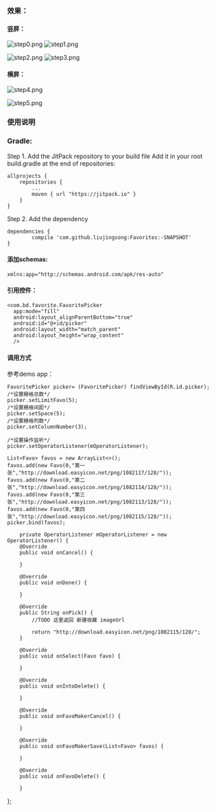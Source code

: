 ### 效果：

#### 竖屏：

![step0.png](art/step0.png)
![step1.png](art/step1.png)


![step2.png](art/step2.png)
![step3.png](art/step3.png)


#### 横屏：

![step4.png](art/step4.png)


![step5.png](art/step5.png)

### 使用说明

### Gradle:
Step 1. Add the JitPack repository to your build file
Add it in your root build.gradle at the end of repositories:

	allprojects {
		repositories {
			...
			maven { url "https://jitpack.io" }
		}
	}
Step 2. Add the dependency

	dependencies {
	        compile 'com.github.liujingsong:Favorites:-SNAPSHOT'
	}

#### 添加schemas:

    xmlns:app="http://schemas.android.com/apk/res-auto"

#### 引用控件：

    <com.bd.favorite.FavoritePicker
      app:mode="fill"
      android:layout_alignParentBottom="true"
      android:id="@+id/picker"
      android:layout_width="match_parent"
      android:layout_height="wrap_content"
      />

#### 调用方式
参考demo app：

    FavoritePicker picker= (FavoritePicker) findViewById(R.id.picker);
    /*设置栅格总数*/    
    picker.setLimitFavo(5);
    /*设置栅格间距*/
    picker.setSpace(5);
    /*设置栅格列数*/
    picker.setColumnNumber(3);

    /*设置操作监听*/
    picker.setOperatorListener(mOperatorListener);

    List<Favo> favos = new ArrayList<>();
    favos.add(new Favo(0,"第一张","http://download.easyicon.net/png/1082117/128/"));
    favos.add(new Favo(0,"第二张","http://download.easyicon.net/png/1082114/128/"));
    favos.add(new Favo(0,"第三张","http://download.easyicon.net/png/1082113/128/"));
    favos.add(new Favo(0,"第四张","http://download.easyicon.net/png/1082115/128/"));
    picker.bind(favos);

		private OperatorListener mOperatorListener = new OperatorListener() {
		@Override
		public void onCancel() {

		}

		@Override
		public void onDone() {

		}

		@Override
		public String onPick() {
			//TODO 这里返回 新建收藏 imageUrl

			return "http://download.easyicon.net/png/1082115/128/";
		}

		@Override
		public void onSelect(Favo favo) {

		}

		@Override
		public void onIntoDelete() {

		}

		@Override
		public void onFavoMakerCancel() {

		}

		@Override
		public void onFavoMakerSave(List<Favo> favos) {

		}

		@Override
		public void onFavoDelete() {

		}
};
